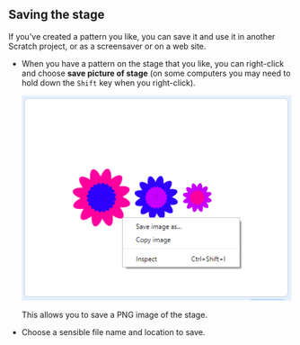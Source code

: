 ## Saving the stage

If you've created a pattern you like, you can save it and use it in another Scratch project, or as a screensaver or on a web site. 

+ When you have a pattern on the stage that you like, you can right-click and choose **save picture of stage** (on some computers you may need to hold down the `Shift` key when you right-click). 

	![screenshot](images/flower-save-stage.png)	
	
	This allows you to save a PNG image of the stage. 
	
+ Choose a sensible file name and location to save.
	
	

